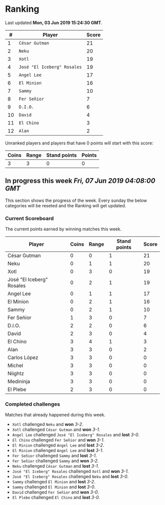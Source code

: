 # Ranking

Last updated **Mon, 03 Jun 2019 15:24:30 GMT**.

|#|Player|Score|
|-|------|-----|
|1|`César Gutman`|21|
|2|`Neku`|20|
|3|`Xotl`|19|
|4|`José "El Iceberg" Rosales`|19|
|5|`Angel Lee`|17|
|6|`El Minion`|16|
|7|`Sammy`|10|
|8|`Fer Señior`|7|
|9|`D.I.O.`|6|
|10|`David`|4|
|11|`El Chino`|3|
|12|`Alan`|2|

Unranked players and players that have 0 points will start with this score:

|Coins|Range|Stand points|Points|
|-----|-----|------------|------|
|3|3|0|0|

## In progress this week *Fri, 07 Jun 2019 04:08:00 GMT*
This section shows the progress of the week. Every sunday the below categories will be reseted and the Ranking will get updated.

### Current Scoreboard
The current points earned by winning matches this week.

|Player|Coins|Range|Stand points|Score|
|------|-----|-----|------------|-----|
|César Gutman|0|0|1|21|
|Neku|0|1|1|20|
|Xotl|0|3|0|19|
|José "El Iceberg" Rosales|0|2|1|19|
|Angel Lee|0|1|1|17|
|El Minion|0|2|1|16|
|Sammy|0|2|1|10|
|Fer Señior|1|3|0|7|
|D.I.O.|2|2|0|6|
|David|2|3|0|4|
|El Chino|3|4|1|3|
|Alan|3|3|0|2|
|Carlos López|3|3|0|0|
|Michel|3|3|0|0|
|Niightz|3|3|0|0|
|Medininja|3|3|0|0|
|El Plebe|2|3|0|0|

### Completed challenges
Matches that already happened during this week.

* `Xotl` challenged `Neku` and **won** *3-2*.
* `Xotl` challenged `César Gutman` and **won** *3-1*.
* `Angel Lee` challenged `José "El Iceberg" Rosales` and **lost** *3-0*.
* `El Chino` challenged `Fer Señior` and **won** *3-1*.
* `El Minion` challenged `Angel Lee` and **lost** *3-2*.
* `El Minion` challenged `Angel Lee` and **lost** *3-1*.
* `Fer Señior` challenged `Sammy` and **lost** *3-1*.
* `Fer Señior` challenged `Sammy` and **won** *3-2*.
* `Neku` challenged `César Gutman` and **lost** *3-1*.
* `José "El Iceberg" Rosales` challenged `Xotl` and **won** *3-1*.
* `José "El Iceberg" Rosales` challenged `Neku` and **lost** *3-0*.
* `Sammy` challenged `El Minion` and **lost** *3-2*.
* `Sammy` challenged `El Minion` and **lost** *3-0*.
* `David` challenged `Fer Señior` and **won** *3-0*.
* `El Plebe` challenged `El Chino` and **lost** *3-0*.
